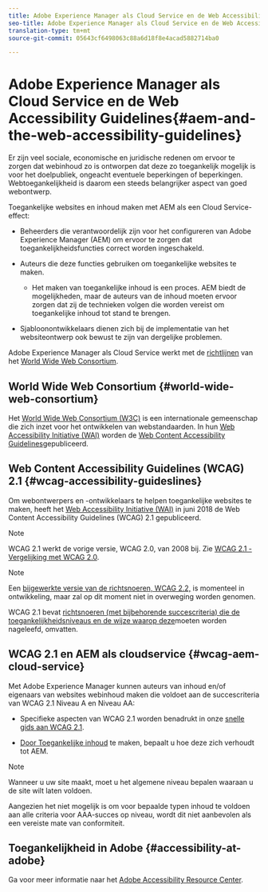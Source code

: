 ```yaml
---
title: Adobe Experience Manager als Cloud Service en de Web Accessibility Guidelines
seo-title: Adobe Experience Manager als Cloud Service en de Web Accessibility Guidelines
translation-type: tm+mt
source-git-commit: 05643cf6498063c88a6d18f8e4acad5882714ba0

---
```



# Adobe Experience Manager als Cloud Service en de Web Accessibility Guidelines{#aem-and-the-web-accessibility-guidelines}

Er zijn veel sociale, economische en juridische redenen om ervoor te zorgen dat webinhoud zo is ontworpen dat deze zo toegankelijk mogelijk is voor het doelpubliek, ongeacht eventuele beperkingen of beperkingen. Webtoegankelijkheid is daarom een steeds belangrijker aspect van goed webontwerp.

Toegankelijke websites en inhoud maken met AEM als een Cloud Service-effect:

* Beheerders die verantwoordelijk zijn voor het configureren van Adobe Experience Manager (AEM) om ervoor te zorgen dat toegankelijkheidsfuncties correct worden ingeschakeld.

* Auteurs die deze functies gebruiken om toegankelijke websites te maken.

   * Het maken van toegankelijke inhoud is een proces. AEM biedt de mogelijkheden, maar de auteurs van de inhoud moeten ervoor zorgen dat zij de technieken volgen die worden vereist om toegankelijke inhoud tot stand te brengen.

* Sjabloonontwikkelaars dienen zich bij de implementatie van het websiteontwerp ook bewust te zijn van dergelijke problemen.

Adobe Experience Manager als Cloud Service werkt met de [richtlijnen](#wcag-accessibility-guideslines) van het [World Wide Web Consortium](#world-wide-web-consortium).

## World Wide Web Consortium {#world-wide-web-consortium}

Het [World Wide Web Consortium (W3C)](https://www.w3.org/) is een internationale gemeenschap die zich inzet voor het ontwikkelen van webstandaarden. In hun [Web Accessibility Initiative (WAI)](https://www.w3.org/WAI/) worden de [Web Content Accessibility Guidelines](#wcag-accessibility-guidelines)gepubliceerd.

## Web Content Accessibility Guidelines (WCAG) 2.1 {#wcag-accessibility-guideslines}

Om webontwerpers en -ontwikkelaars te helpen toegankelijke websites te maken, heeft het [Web Accessibility Initiative (WAI)](https://www.w3.org/WAI/) in juni 2018 de Web Content Accessibility Guidelines (WCAG) 2.1 [](https://www.w3.org/TR/WCAG/) gepubliceerd.

>[!NOTE]
> 
> WCAG 2.1 werkt de vorige versie, WCAG 2.0, van 2008 bij. Zie [WCAG 2.1 - Vergelijking met WCAG 2.0](https://www.w3.org/TR/WCAG21/#comparison-with-wcag-2-0).

>[!NOTE]
> 
>Een [bijgewerkte versie van de richtsnoeren, WCAG 2.2,](https://www.w3.org/TR/WCAG22/) is momenteel in ontwikkeling, maar zal op dit moment niet in overweging worden genomen.


WCAG 2.1 bevat [richtsnoeren (met bijbehorende succescriteria) die de toegankelijkheidsniveaus en de wijze waarop deze](https://www.w3.org/TR/WCAG/#conformance)moeten worden nageleefd, omvatten.

## WCAG 2.1 en AEM als cloudservice {#wcag-aem-cloud-service}

Met Adobe Experience Manager kunnen auteurs van inhoud en/of eigenaars van websites webinhoud maken die voldoet aan de succescriteria van WCAG 2.1 Niveau A en Niveau AA:

* Specifieke aspecten van WCAG 2.1 worden benadrukt in onze [snelle gids aan WCAG 2.1](/help/onboarding/accessibility/quick-guide-wcag.md).

* [Door Toegankelijke inhoud](/help/sites-cloud/authoring/fundamentals/accessible-content.md) te maken, bepaalt u hoe deze zich verhoudt tot AEM.

>[!NOTE]
> 
>Wanneer u uw site maakt, moet u het algemene niveau bepalen waaraan u de site wilt laten voldoen.
>
>Aangezien het niet mogelijk is om voor bepaalde typen inhoud te voldoen aan alle criteria voor AAA-succes op niveau, wordt dit niet aanbevolen als een vereiste mate van conformiteit.

<!--
* [Configuring the Rich Text Editor for Producing Accessible Sites](/help/sites-administering/rte-accessible-content.md)
  Guidelines on how administrators can configure AEM for producing accessible content.
-->

<!--
* [Creating Accessible Adaptive Forms](/help/forms/using/creating-accessible-adaptive-forms.md)
  Adobe Experience Manager (AEM) includes a number of features and capabilities that enhance the usability of adaptive forms for users with different abilities. The solution also assists form authors in creating accessible adaptive forms.
-->

## Toegankelijkheid in Adobe {#accessibility-at-adobe}

Ga voor meer informatie naar het [Adobe Accessibility Resource Center](https://www.adobe.com/accessibility/).


